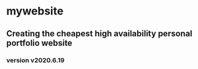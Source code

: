 # mywebsite
## Creating the cheapest high availability personal portfolio website


### version v2020.6.19